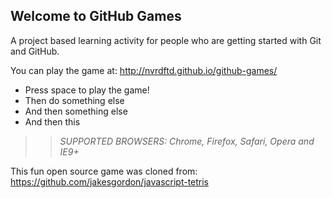 ## Welcome to GitHub Games

A project based learning activity for people who are getting started with Git and GitHub.

You can play the game at: http://nvrdftd.github.io/github-games/

- Press space to play the game!
- Then do something else
- And then something else
- And then this

>> _*SUPPORTED BROWSERS*: Chrome, Firefox, Safari, Opera and IE9+_

This fun open source game was cloned from: https://github.com/jakesgordon/javascript-tetris
